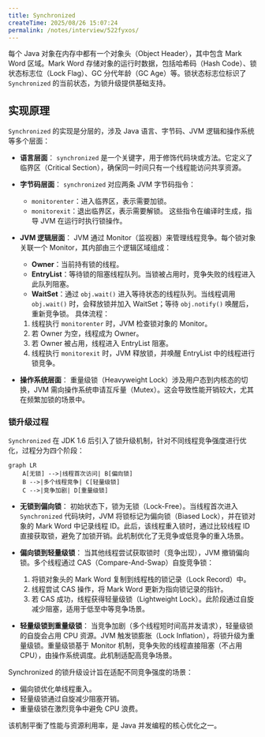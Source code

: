```yaml
---
title: Synchronized
createTime: 2025/08/26 15:07:24
permalink: /notes/interview/522fyxos/
---
```

每个 Java 对象在内存中都有一个对象头（Object Header），其中包含 Mark Word 区域。Mark Word 存储对象的运行时数据，包括哈希码（Hash Code）、锁状态标志位（Lock Flag）、GC 分代年龄（GC Age）等。锁状态标志位标识了 `Synchronized` 的当前状态，为锁升级提供基础支持。

## 实现原理

`Synchronized` 的实现是分层的，涉及 Java 语言、字节码、JVM 逻辑和操作系统等多个层面：

- **语言层面**：
	`synchronized` 是一个关键字，用于修饰代码块或方法。它定义了临界区（Critical Section），确保同一时间只有一个线程能访问共享资源。
	
- **字节码层面**：
	`synchronized` 对应两条 JVM 字节码指令：
	- `monitorenter`：进入临界区，表示需要加锁。
	- `monitorexit`：退出临界区，表示需要解锁。
	这些指令在编译时生成，指导 JVM 在运行时执行锁操作。
	
- **JVM 逻辑层面**：
	JVM 通过 Monitor（监视器）来管理线程竞争。每个锁对象关联一个 Monitor，其内部由三个逻辑区域组成：
	- **Owner**：当前持有锁的线程。
	- **EntryList**：等待锁的阻塞线程队列。当锁被占用时，竞争失败的线程进入此队列阻塞。
	- **WaitSet**：通过 `obj.wait()` 进入等待状态的线程队列。当线程调用 `obj.wait()` 时，会释放锁并加入 WaitSet；等待 `obj.notify()` 唤醒后，重新竞争锁。
	具体流程：
	1. 线程执行 `monitorenter` 时，JVM 检查锁对象的 Monitor。
	2. 若 Owner 为空，线程成为 Owner。
	3. 若 Owner 被占用，线程进入 EntryList 阻塞。
	4. 线程执行 `monitorexit` 时，JVM 释放锁，并唤醒 EntryList 中的线程进行锁竞争。
	
- **操作系统层面**：
	重量级锁（Heavyweight Lock）涉及用户态到内核态的切换，JVM 需向操作系统申请互斥量（Mutex）。这会导致性能开销较大，尤其在频繁加锁的场景中。

### 锁升级过程

`Synchronized` 在 JDK 1.6 后引入了锁升级机制，针对不同线程竞争强度进行优化，过程分为四个阶段：

```mermaid
graph LR
    A[无锁] -->|线程首次访问| B[偏向锁]
    B -->|多个线程竞争| C[轻量级锁]
    C -->|竞争加剧| D[重量级锁]
```

- **无锁到偏向锁**：
	初始状态下，锁为无锁（Lock-Free）。当线程首次进入 `Synchronized` 代码块时，JVM 将锁标记为偏向锁（Biased Lock），并在锁对象的 Mark Word 中记录线程 ID。此后，该线程重入锁时，通过比较线程 ID 直接获取锁，避免了加锁开销。此机制优化了无竞争或低竞争的重入场景。
	
- **偏向锁到轻量级锁**：
	当其他线程尝试获取锁时（竞争出现），JVM 撤销偏向锁。多个线程通过 CAS（Compare-And-Swap）自旋竞争锁：
	1. 将锁对象头的 Mark Word 复制到线程栈的锁记录（Lock Record）中。
	2. 线程尝试 CAS 操作，将 Mark Word 更新为指向锁记录的指针。
	3. 若 CAS 成功，线程获得轻量级锁（Lightweight Lock）。此阶段通过自旋减少阻塞，适用于低至中等竞争场景。
	
- **轻量级锁到重量级锁**：
	当竞争加剧（多个线程短时间高并发请求），轻量级锁的自旋会占用 CPU 资源。JVM 触发锁膨胀（Lock Inflation），将锁升级为重量级锁。重量级锁基于 Monitor 机制，竞争失败的线程直接阻塞（不占用 CPU），由操作系统调度。此机制适配高竞争场景。

Synchronized 的锁升级设计旨在适配不同竞争强度的场景：

- 偏向锁优化单线程重入。
- 轻量级锁通过自旋减少阻塞开销。
- 重量级锁在激烈竞争中避免 CPU 浪费。

该机制平衡了性能与资源利用率，是 Java 并发编程的核心优化之一。
